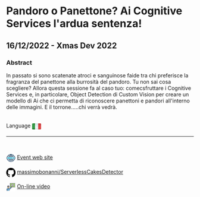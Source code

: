 # Pandoro o Panettone? Ai Cognitive Services l'ardua sentenza!
## 16/12/2022 - Xmas Dev 2022
### Abstract 
In passato si sono scatenate atroci e sanguinose faide tra chi preferisce la fragranza del panettone alla burrosità del pandoro. Tu non sai cosa scegliere? Allora questa sessione fa al caso tuo: comecsfruttare i Cognitive Services e, in particolare, Object Detection di Custom Vision per creare un modello di Ai che ci permetta di riconoscere panettoni e pandori all'interno delle immagini. E il torrone.....chi verrà vedrà.

<br/>
Language <img width="25" src="https://raw.githubusercontent.com/massimobonanni/massimobonanni/master/images/flagitaly.svg" style="vertical-align:middle">

<br/>

---

<br/>
<p>
<img width="25" src="https://raw.githubusercontent.com/massimobonanni/massimobonanni/master/images/eventwebsite.svg" style="vertical-align:middle"> 
<a href="https://xmasdev.net/">Event web site</a>
</p>

<p>
<img width="25" src="https://raw.githubusercontent.com/massimobonanni/massimobonanni/master/images/github.svg" style="vertical-align:middle"> 
<a href="https://github.com/massimobonanni/ServerlessCakesDetector" target="_blank">massimobonanni/ServerlessCakesDetector</a>
</p>

<p>
<img width="25" src="https://raw.githubusercontent.com/massimobonanni/massimobonanni/master/images/video.svg" style="vertical-align:middle"> 
<a href="https://www.youtube.com/watch?v=P_iYHSCJjKo" target="_blank">On-line video</a>
</p> 
